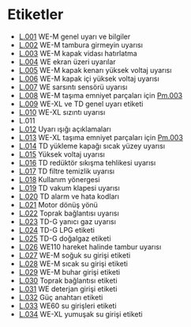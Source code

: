 # Etiketler

* [L.001](L.001.md) WE-M genel uyarı ve bilgiler
* [L.002](L.002.md) WE-M tambura girmeyin uyarısı
* [L.003](L.003.md) WE-M kapak vidası hatırlatma
* [L.004](L.004.md) WE ekran üzeri uyarılar
* [L.005](L.005.md) WE-M kapak kenarı yüksek voltaj uyarısı
* [L.006](L.006.md) WE-M kapak içi yüksek voltaj uyarısı
* [L.007](L.007.md) WE sarsıntı sensörü uyarısı
* [L.008](L.008.md) WE-M taşıma emniyet parçaları için [Pm.003](../pict/Pm.003.svg)
* [L.009](L.009.md) WE-XL ve TD genel uyarı etiketi
* [L.010](L.010.md) WE-XL sızıntı uyarısı
* L.011
* [L.012](L.012.md) Uyarı ışığı açıklamaları
* [L.013](L.013.md) WE-XL taşıma emniyet parçaları için [Pm.003](../pict/Pm.003.svg)
* [L.014](L.014.md) TD yükleme kapağı sıcak yüzey uyarısı
* [L.015](L.015.md) Yüksek voltaj uyarısı
* [L.016](L.016.md) TD redüktör sıkışma tehlikesi uyarısı
* [L.017](L.017.md) TD filtre temizlik uyarısı
* [L.018](L.018.md) Kullanım yönergesi
* [L.019](L.019.md) TD vakum klapesi uyarısı
* [L.020](L.020.md) TD alarm ve hata kodları
* [L.021](L.021.md) Motor dönüş yönü
* [L.022](L.022.md) Toprak bağlantısı uyarısı
* [L.023](L.023.md) TD-G yanıcı gaz uyarısı
* [L.024](L.024.md) TD-G LPG etiketi
* [L.025](L.025.md) TD-G doğalgaz etiketi
* [L.026](L.026.md) WE110 hareket halinde tambur uyarısı
* [L.027](L.027.md) WE-M soğuk su girişi etiketi
* [L.028](L.028.md) WE-M sıcak su girişi etiketi
* [L.029](L.029.md) WE-M buhar girişi etiketi
* [L.030](L.030.md) Toprak bağlantısı etiketi
* [L.031](L.031.md) WE deterjan girişi etiketi
* [L.032](L.032.md) Güç anahtarı etiketi
* [L.033](L.033.md) WE60 su girişleri etiketi
* [L.034](L.034.md) WE-XL yumuşak su girişi etiketi
